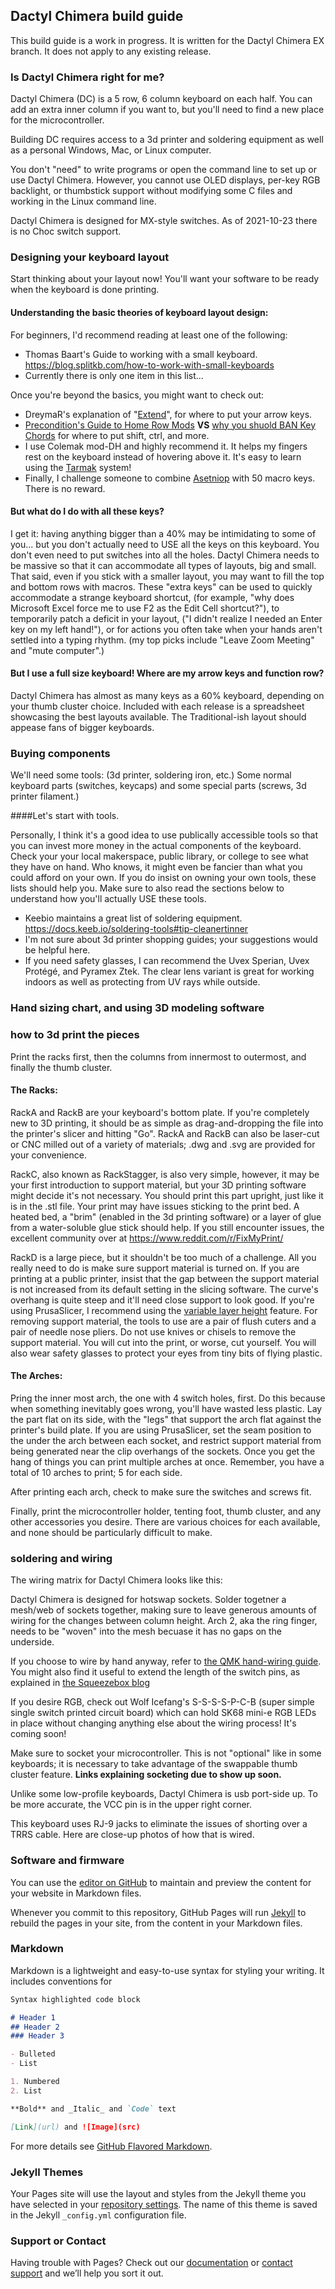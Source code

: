 ## Dactyl Chimera build guide

This build guide is a work in progress. It is written for the Dactyl Chimera EX branch. It does not apply to any existing release.

### Is Dactyl Chimera right for me?

Dactyl Chimera (DC) is a 5 row, 6 column keyboard on each half. You can add an extra inner column if you want to, but you'll need to find a new place for the microcontroller.

Building DC requires access to a 3d printer and soldering equipment as well as a personal Windows, Mac, or Linux computer.

You don't "need" to write programs or open the command line to set up or use Dactyl Chimera. However, you cannot use OLED displays, per-key RGB backlight, or thumbstick support without modifying some C files and working in the Linux command line.

Dactyl Chimera is designed for MX-style switches. As of 2021-10-23 there is no Choc switch support.

### Designing your keyboard layout

Start thinking about your layout now! You'll want your software to be ready when the keyboard is done printing.

#### Understanding the basic theories of keyboard layout design:

For beginners, I'd recommend reading at least one of the following:

- Thomas Baart's Guide to working with a small keyboard. https://blog.splitkb.com/how-to-work-with-small-keyboards
- Currently there is only one item in this list...

Once you're beyond the basics, you might want to check out:

- DreymaR's explanation of "[Extend](https://dreymar.colemak.org/layers-extend.html)", for where to put your arrow keys.
- [Precondition's Guide to Home Row Mods](https://precondition.github.io/home-row-mods) **VS** [why you shuold BAN Key Chords](http://xahlee.info/kbd/banish_key_chords.html) for where to put shift, ctrl, and more.
- I use Colemak mod-DH and highly recommend it. It helps my fingers rest on the keyboard instead of hovering above it. It's easy to learn using the [Tarmak](https://dreymar.colemak.org/tarmak.html) system!
- Finally, I challenge someone to combine [Asetniop](http://asetniop.com/) with 50 macro keys. There is no reward.

#### But what do I do with all these keys?

I get it: having anything bigger than a 40% may be intimidating to some of you... but you don't actually need to USE all the keys on this keyboard. You don't even need to put switches into all the holes. Dactyl Chimera needs to be massive so that it can accommodate all types of layouts, big and small. That said, even if you stick with a smaller layout, you may want to fill the top and bottom rows with macros. These "extra keys" can be used to quickly accommodate a strange keyboard shortcut, (for example, "why does Microsoft Excel force me to use F2 as the Edit Cell shortcut?"), to temporarily patch a deficit in your layout, ("I didn't realize I needed an Enter key on my left hand!"), or for actions you often take when your hands aren't settled into a typing rhythm. (my top picks include "Leave Zoom Meeting" and "mute computer".)

#### But I use a full size keyboard! Where are my arrow keys and function row?

Dactyl Chimera has almost as many keys as a 60% keyboard, depending on your thumb cluster choice. Included with each release is a spreadsheet showcasing the best layouts available. The Traditional-ish layout should appease fans of bigger keyboards.

### Buying components

We'll need some tools: (3d printer, soldering iron, etc.) Some normal keyboard parts (switches, keycaps) and some special parts (screws, 3d printer filament.)

####Let's start with tools.

Personally, I think it's a good idea to use publically accessible tools so that you can invest more money in the actual components of the keyboard. Check your your local makerspace, public library, or college to see what they have on hand. Who knows, it might even be fancier than what you could afford on your own. If you do insist on owning your own tools, these lists should help you. Make sure to also read the sections below to understand how you'll actually USE these tools.

 - Keebio maintains a great list of soldering equipment. https://docs.keeb.io/soldering-tools#tip-cleanertinner
 - I'm not sure about 3d printer shopping guides; your suggestions would be helpful here.
 - If you need safety glasses, I can recommend the Uvex Sperian, Uvex Protégé, and Pyramex Ztek. The clear lens variant is great for working indoors as well as protecting from UV rays while outside.

### Hand sizing chart, and using 3D modeling software



### how to 3d print the pieces

Print the racks first, then the columns from innermost to outermost, and finally the thumb cluster.

#### The Racks:

RackA and RackB are your keyboard's bottom plate. If you're completely new to 3D printing, it should be as simple as drag-and-dropping the file into the printer's slicer and hitting "Go". RackA and RackB can also be laser-cut or CNC milled out of a variety of materials; .dwg and .svg are provided for your convenience.

RackC, also known as RackStagger, is also very simple, however, it may be your first introduction to support material, but your 3D printing software might decide it's not necessary. You should print this part upright, just like it is in the .stl file. Your print may have issues sticking to the print bed. A heated bed, a "brim" (enabled in the 3d printing software) or a layer of glue from a water-soluble glue stick should help. If you still encounter issues, the excellent community over at https://www.reddit.com/r/FixMyPrint/

RackD is a large piece, but it shouldn't be too much of a challenge. All you really need to do is make sure support material is turned on. If you are printing at a public printer, insist that the gap between the support material is not increased from its default setting in the slicing software. The curve's overhang is quite steep and it'll need close support to look good. If you're using PrusaSlicer, I recommend using the [variable layer height](https://help.prusa3d.com/en/article/variable-layer-height-function_1750) feature. For removing support material, the tools to use are a pair of flush cuters and a pair of needle nose pliers. Do not use knives or chisels to remove the support material. You will cut into the print, or worse, cut yourself. You will also wear safety glasses to protect your eyes from tiny bits of flying plastic.

#### The Arches:

Pring the inner most arch, the one with 4 switch holes, first. Do this because when something inevitably goes wrong, you'll have wasted less plastic. Lay the part flat on its side, with the "legs" that support the arch flat against the printer's build plate. If you are using PrusaSlicer, set the seam position to the under the arch between each socket, and restrict support material from being generated near the clip overhangs of the sockets. Once you get the hang of things you can print multiple arches at once. Remember, you have a total of 10 arches to print; 5 for each side.

After printing each arch, check to make sure the switches and screws fit.

Finally, print the microcontroller holder, tenting foot, thumb cluster, and any other accessories you desire. There are various choices for each available, and none should be particularly difficult to make.

### soldering and wiring

The wiring matrix for Dactyl Chimera looks like this:

Dactyl Chimera is designed for hotswap sockets. Solder togetner a mesh/web of sockets together, making sure to leave generous amounts of wiring for the changes between column height. Arch 2, aka the ring finger, needs to be "woven" into the mesh becuase it has no gaps on the underside.

If you choose to wire by hand anyway, refer to [the QMK hand-wiring guide](https://docs.qmk.fm/#/hand_wire). You might also find it useful to extend the length of the switch pins, as explained in [the Squeezebox blog](https://peterlyons.com/problog/2021/04/squeezebox-keyboard/)

If you desire RGB, check out Wolf Icefang's S-S-S-S-P-C-B (super simple single switch printed circuit board) which can hold SK68 mini-e RGB LEDs in place without changing anything else about the wiring process! It's coming soon!

Make sure to socket your microcontroller. This is not "optional" like in some keyboards; it is necessary to take advantage of the swappable thumb cluster feature. **Links explaining socketing due to show up soon.**

Unlike some low-profile keyboards, Dactyl Chimera is usb port-side up. To be more accurate, the VCC pin is in the upper right corner.

This keyboard uses RJ-9 jacks to eliminate the issues of shorting over a TRRS cable. Here are close-up photos of how that is wired.

### Software and firmware



You can use the [editor on GitHub](https://github.com/WolfIcefang/dactyl-chimera-keyboard/edit/build-guide/docs/index.md) to maintain and preview the content for your website in Markdown files.

Whenever you commit to this repository, GitHub Pages will run [Jekyll](https://jekyllrb.com/) to rebuild the pages in your site, from the content in your Markdown files.

### Markdown

Markdown is a lightweight and easy-to-use syntax for styling your writing. It includes conventions for

```markdown
Syntax highlighted code block

# Header 1
## Header 2
### Header 3

- Bulleted
- List

1. Numbered
2. List

**Bold** and _Italic_ and `Code` text

[Link](url) and ![Image](src)
```

For more details see [GitHub Flavored Markdown](https://guides.github.com/features/mastering-markdown/).

### Jekyll Themes

Your Pages site will use the layout and styles from the Jekyll theme you have selected in your [repository settings](https://github.com/WolfIcefang/dactyl-chimera-keyboard/settings/pages). The name of this theme is saved in the Jekyll `_config.yml` configuration file.

### Support or Contact

Having trouble with Pages? Check out our [documentation](https://docs.github.com/categories/github-pages-basics/) or [contact support](https://support.github.com/contact) and we’ll help you sort it out.
